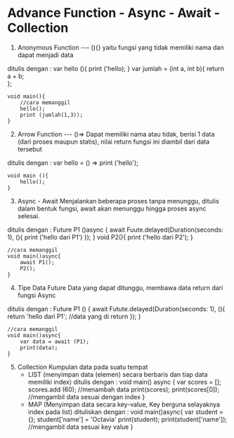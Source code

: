 # Advance Function - Async - Await - Collection

1. Anonymous Function --- (){}
    yaitu fungsi yang tidak memiliki nama dan dapat menjadi data

ditulis dengan :
    var hello (){
        print ('hello);
    }
    var jumlah = (int a, int b){
        return a + b;    
    };

    void main(){
        //cara memanggil
        hello();
        print (jumlah(1,3));
    }

2. Arrow Function --- ()=>
    Dapat memiliki nama atau tidak, berisi 1 data (dari proses maupun statis), nilai return fungsi ini diambil dari data tersebut

ditulis dengan :
    var hello = () => print ('hello');

    void main (){
        hello();
    }

3. Async - Await
    Menjalankan beberapa proses tanpa menunggu, ditulis dalam bentuk fungsi, await akan menunggu hingga proses async selesai.

ditulis dengan :
    Future<void> P1 ()async {
        await Fuute.delayed(Duration(seconds: 1), (){
            print ('hello dari P1')
        });
    }
    void P2(){
        print ('hello dari P2');
    }

    //cara memanggil
    void main()async{
        await P1();
        P2();
    }

4. Tipe Data Future
    Data yang dapat ditunggu, membawa data return dari fungsi Async

ditulis dengan :
    Future<String> P1 () {
        await Futute.delayed(Duration(seconds: 1), (){
            return 'hello dari P1'; //data yang di return
        });
    }

    //cara memanggil
    void main()async{
        var data = await (P1);
        print(data);
    }

5. Collection 
    Kumpulan data pada suatu tempat
    - LIST (menyimpan data (elemen) secara berbaris dan tiap data memiliki index)
        ditulis dengan :
        void main() async {
            var scores = [];
            scores.add (60); //menambah data
            print(scores);
            print(scores[0]); //mengambil data sesuai dengan index
        }
    - MAP (Menyimpan data secara key-value, Key berguna selayaknya index pada list) 
            dituliskan dengan :
            void main()async{
                var student = {};
                student['name'] = 'Octavia'
                print(student);
                print(student['name']); //mengambil data sesuai key value
            }
